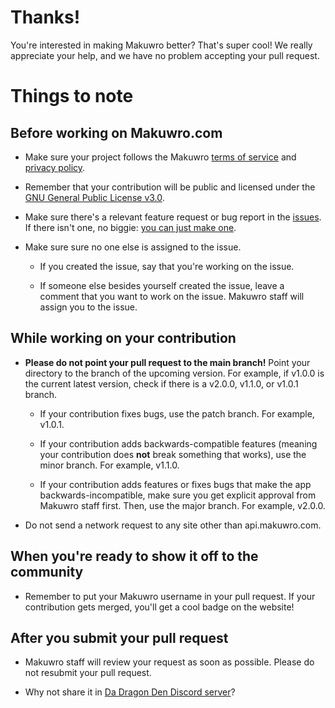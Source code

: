 # Thanks!
You're interested in making Makuwro better? That's super cool! We really appreciate your help, and we have no problem accepting your pull request. 

# Things to note
## Before working on Makuwro.com
* Make sure your project follows the Makuwro [terms of service](https://support.makuwro.com/policies/terms) and [privacy policy](https://support.makuwro.com/policies/privacy).

* Remember that your contribution will be public and licensed under the [GNU General Public License v3.0](https://github.com/Makuwro/makuwro.com/blob/main/LICENSE).

* Make sure there's a relevant feature request or bug report in the [issues](https://github.com/Makuwro/makuwro.com/issues). If there isn't one, no biggie: [you can just make one](https://github.com/Makuwro/makuwro.com/issues/new).

* Make sure sure no one else is assigned to the issue.

  * If you created the issue, say that you're working on the issue.
  
  * If someone else besides yourself created the issue, leave a comment that you want to work on the issue. Makuwro staff will assign you to the issue. 

## While working on your contribution
* **Please do not point your pull request to the main branch!** Point your directory to the branch of the upcoming version. For example, if v1.0.0 is the current latest version, check if there is a v2.0.0, v1.1.0, or v1.0.1 branch.

  * If your contribution fixes bugs, use the patch branch. For example, v1.0.1.
  
  * If your contribution adds backwards-compatible features (meaning your contribution does **not** break something that works), use the minor branch. For example, v1.1.0.

  * If your contribution adds features or fixes bugs that make the app backwards-incompatible, make sure you get explicit approval from Makuwro staff first. Then, use the major branch. For example, v2.0.0.

* Do not send a network request to any site other than api.makuwro.com.
  
## When you're ready to show it off to the community
* Remember to put your Makuwro username in your pull request. If your contribution gets merged, you'll get a cool badge on the website!

## After you submit your pull request
* Makuwro staff will review your request as soon as possible. Please do not resubmit your pull request. 

* Why not share it in [Da Dragon Den Discord server](https://discord.gg/daP2KZc)? 
